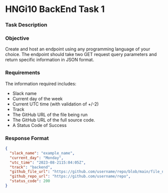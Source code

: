 # HNGi10 BackEnd Task 1

### Task Description

### Objective

Create and host an endpoint using any programming language of your choice.
The endpoint should take two GET request query parameters and return specific information in JSON format.

### Requirements

The information required includes:

- Slack name
- Current day of the week
- Current UTC time (with validation of +/-2)
- Track
- The GitHub URL of the file being run
- The GitHub URL of the full source code.
- A Status Code of Success

### Response Format

```json
{
  "slack_name": "example_name",
  "current_day": "Monday",
  "utc_time": "2023-08-2115:04:05Z",
  "track": "backend",
  "github_file_url": "https://github.com/username/repo/blob/main/file_name.ext",
  "github_repo_url": "https://github.com/username/repo",
  "status_code": 200
}
```
